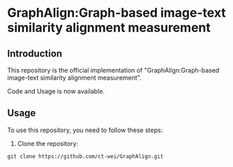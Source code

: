 # GraphAlign:Graph-based image-text similarity alignment measurement



## Introduction
This repository is the official implementation  of "GraphAlign:Graph-based image-text similarity alignment measurement". 

Code and Usage is now available.
## Usage
To use this repository, you need to follow these steps:

1. Clone the repository:
```
git clone https://github.com/ct-wei/GraphAlign.git
```


